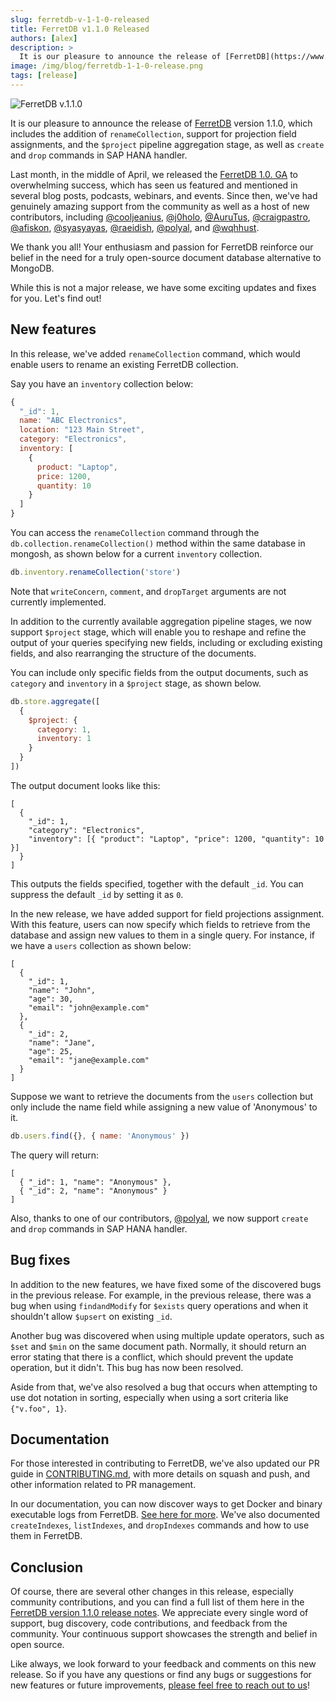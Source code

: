 ```yaml
---
slug: ferretdb-v-1-1-0-released
title: FerretDB v1.1.0 Released
authors: [alex]
description: >
  It is our pleasure to announce the release of [FerretDB](https://www.ferretdb.io/) version 1.1.0, which includes the addition of `renameCollection`, support for projection field assignments, and the `$project` pipeline aggregation stage, as well as `create` and `drop` commands in SAP HANA handler.
image: /img/blog/ferretdb-1-1-0-release.png
tags: [release]
---
```


![FerretDB v.1.1.0](/img/blog/ferretdb-1-1-0-release.png)

It is our pleasure to announce the release of [FerretDB](https://www.ferretdb.io/) version 1.1.0, which includes the addition of `renameCollection`, support for projection field assignments, and the `$project` pipeline aggregation stage, as well as `create` and `drop` commands in SAP HANA handler.

<!--truncate-->

Last month, in the middle of April, we released the [FerretDB 1.0. GA](https://blog.ferretdb.io/ferretdb-1-0-ga-opensource-mongodb-alternative/) to overwhelming success, which has seen us featured and mentioned in several blog posts, podcasts, webinars, and events.
Since then, we've had genuinely amazing support from the community as well as a host of new contributors, including [@cooljeanius](https://github.com/cooljeanius), [@j0holo](https://github.com/j0holo), [@AuruTus](https://github.com/AuruTus), [@craigpastro](https://github.com/craigpastro), [@afiskon](https://github.com/afiskon), [@syasyayas](https://github.com/syasyayas), [@raeidish](https://github.com/raeidish), [@polyal](https://github.com/polyal), and [@wqhhust](https://github.com/wqhhust).

We thank you all!
Your enthusiasm and passion for FerretDB reinforce our belief in the need for a truly open-source document database alternative to MongoDB.

While this is not a major release, we have some exciting updates and fixes for you.
Let's find out!

## New features

In this release, we've added `renameCollection` command, which would enable users to rename an existing FerretDB collection.

Say you have an `inventory` collection below:

```js
{
  "_id": 1,
  name: "ABC Electronics",
  location: "123 Main Street",
  category: "Electronics",
  inventory: [
    {
      product: "Laptop",
      price: 1200,
      quantity: 10
    }
  ]
}
```

You can access the `renameCollection` command through the `db.collection.renameCollection()` method within the same database in mongosh, as shown below for a current `inventory` collection.

```js
db.inventory.renameCollection('store')
```

Note that `writeConcern`, `comment`, and `dropTarget` arguments are not currently implemented.

In addition to the currently available aggregation pipeline stages, we now support `$project` stage, which will enable you to reshape and refine the output of your queries specifying new fields, including or excluding existing fields, and also rearranging the structure of the documents.

You can include only specific fields from the output documents, such as `category` and `inventory` in a `$project` stage, as shown below.

```js
db.store.aggregate([
  {
    $project: {
      category: 1,
      inventory: 1
    }
  }
])
```

The output document looks like this:

```json5
[
  {
    "_id": 1,
    "category": "Electronics",
    "inventory": [{ "product": "Laptop", "price": 1200, "quantity": 10 }]
  }
]
```

This outputs the fields specified, together with the default `_id`.
You can suppress the default `_id` by setting it as `0`.

In the new release, we have added support for field projections assignment.
With this feature, users can now specify which fields to retrieve from the database and assign new values to them in a single query.
For instance, if we have a `users` collection as shown below:

```json5
[
  {
    "_id": 1,
    "name": "John",
    "age": 30,
    "email": "john@example.com"
  },
  {
    "_id": 2,
    "name": "Jane",
    "age": 25,
    "email": "jane@example.com"
  }
]
```

Suppose we want to retrieve the documents from the `users` collection but only include the name field while assigning a new value of 'Anonymous' to it.

```js
db.users.find({}, { name: 'Anonymous' })
```

The query will return:

```json5
[
  { "_id": 1, "name": "Anonymous" },
  { "_id": 2, "name": "Anonymous" }
]
```

Also, thanks to one of our contributors, [@polyal](https://github.com/polyal), we now support `create` and `drop` commands in SAP HANA handler.

## Bug fixes

In addition to the new features, we have fixed some of the discovered bugs in the previous release.
For example, in the previous release, there was a bug when using `findandModify` for `$exists` query operations and when it shouldn't allow `$upsert` on existing `_id`.

Another bug was discovered when using multiple update operators, such as `$set` and `$min` on the same document path.
Normally, it should return an error stating that there is a conflict, which should prevent the update operation, but it didn't.
This bug has now been resolved.

Aside from that, we've also resolved a bug that occurs when attempting to use dot notation in sorting, especially when using a sort criteria like `{"v.foo", 1}`.

## Documentation

For those interested in contributing to FerretDB, we've also updated our PR guide in [CONTRIBUTING.md](https://github.com/FerretDB/FerretDB/blob/main/CONTRIBUTING.md), with more details on squash and push, and other information related to PR management.

In our documentation, you can now discover ways to get Docker and binary executable logs from FerretDB.
[See here for more](https://docs.ferretdb.io/configuration/logging/#docker-logs).
We've also documented `createIndexes`, `listIndexes`, and `dropIndexes` commands and how to use them in FerretDB.

## Conclusion

Of course, there are several other changes in this release, especially community contributions, and you can find a full list of them here in the [FerretDB version 1.1.0 release notes](https://github.com/FerretDB/FerretDB/releases/tag/v1.1.0).
We appreciate every single word of support, bug discovery, code contributions, and feedback from the community.
Your continuous support showcases the strength and belief in open source.

Like always, we look forward to your feedback and comments on this new release.
So if you have any questions or find any bugs or suggestions for new features or future improvements, [please feel free to reach out to us](https://docs.ferretdb.io/#community)!
